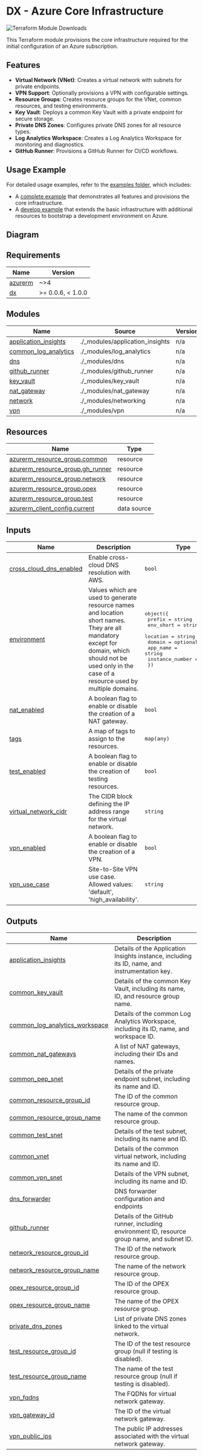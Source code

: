 # DX - Azure Core Infrastructure

![Terraform Module Downloads](https://img.shields.io/terraform/module/dm/pagopa-dx/azure-core-infra/azurerm?logo=terraform&label=downloads&cacheSeconds=5000&link=https%3A%2F%2Fregistry.terraform.io%2Fmodules%2Fpagopa-dx%2Fazure-core-infra%2Fazurerm%2Flatest)

This Terraform module provisions the core infrastructure required for the initial configuration of an Azure subscription.

## Features

- **Virtual Network (VNet)**: Creates a virtual network with subnets for private endpoints.
- **VPN Support**: Optionally provisions a VPN with configurable settings.
- **Resource Groups**: Creates resource groups for the VNet, common resources, and testing environments.
- **Key Vault**: Deploys a common Key Vault with a private endpoint for secure storage.
- **Private DNS Zones**: Configures private DNS zones for all resource types.
- **Log Analytics Workspace**: Creates a Log Analytics Workspace for monitoring and diagnostics.
- **GitHub Runner**: Provisions a GitHub Runner for CI/CD workflows.

## Usage Example

For detailed usage examples, refer to the [examples folder](https://github.com/pagopa-dx/terraform-azurerm-azure-core-infra/tree/main/example), which includes:

- A [complete example](https://github.com/pagopa-dx/terraform-azurerm-azure-core-infra/tree/main/example/complete) that demonstrates all features and provisions the core infrastructure.
- A [develop example](https://github.com/pagopa-dx/terraform-azurerm-azure-core-infra/tree/main/example/develop) that extends the basic infrastructure with additional resources to bootstrap a development environment on Azure.

## Diagram
<!-- BEGIN_TF_GRAPH -->
<!-- END_TF_GRAPH -->

<!-- BEGIN_TF_DOCS -->
## Requirements

| Name | Version |
|------|---------|
| <a name="requirement_azurerm"></a> [azurerm](#requirement\_azurerm) | ~>4 |
| <a name="requirement_dx"></a> [dx](#requirement\_dx) | >= 0.0.6, < 1.0.0 |

## Modules

| Name | Source | Version |
|------|--------|---------|
| <a name="module_application_insights"></a> [application\_insights](#module\_application\_insights) | ./_modules/application_insights | n/a |
| <a name="module_common_log_analytics"></a> [common\_log\_analytics](#module\_common\_log\_analytics) | ./_modules/log_analytics | n/a |
| <a name="module_dns"></a> [dns](#module\_dns) | ./_modules/dns | n/a |
| <a name="module_github_runner"></a> [github\_runner](#module\_github\_runner) | ./_modules/github_runner | n/a |
| <a name="module_key_vault"></a> [key\_vault](#module\_key\_vault) | ./_modules/key_vault | n/a |
| <a name="module_nat_gateway"></a> [nat\_gateway](#module\_nat\_gateway) | ./_modules/nat_gateway | n/a |
| <a name="module_network"></a> [network](#module\_network) | ./_modules/networking | n/a |
| <a name="module_vpn"></a> [vpn](#module\_vpn) | ./_modules/vpn | n/a |

## Resources

| Name | Type |
|------|------|
| [azurerm_resource_group.common](https://registry.terraform.io/providers/hashicorp/azurerm/latest/docs/resources/resource_group) | resource |
| [azurerm_resource_group.gh_runner](https://registry.terraform.io/providers/hashicorp/azurerm/latest/docs/resources/resource_group) | resource |
| [azurerm_resource_group.network](https://registry.terraform.io/providers/hashicorp/azurerm/latest/docs/resources/resource_group) | resource |
| [azurerm_resource_group.opex](https://registry.terraform.io/providers/hashicorp/azurerm/latest/docs/resources/resource_group) | resource |
| [azurerm_resource_group.test](https://registry.terraform.io/providers/hashicorp/azurerm/latest/docs/resources/resource_group) | resource |
| [azurerm_client_config.current](https://registry.terraform.io/providers/hashicorp/azurerm/latest/docs/data-sources/client_config) | data source |

## Inputs

| Name | Description | Type | Default | Required |
|------|-------------|------|---------|:--------:|
| <a name="input_cross_cloud_dns_enabled"></a> [cross\_cloud\_dns\_enabled](#input\_cross\_cloud\_dns\_enabled) | Enable cross-cloud DNS resolution with AWS. | `bool` | `false` | no |
| <a name="input_environment"></a> [environment](#input\_environment) | Values which are used to generate resource names and location short names. They are all mandatory except for domain, which should not be used only in the case of a resource used by multiple domains. | <pre>object({<br/>    prefix          = string<br/>    env_short       = string<br/>    location        = string<br/>    domain          = optional(string)<br/>    app_name        = string<br/>    instance_number = string<br/>  })</pre> | n/a | yes |
| <a name="input_nat_enabled"></a> [nat\_enabled](#input\_nat\_enabled) | A boolean flag to enable or disable the creation of a NAT gateway. | `bool` | `false` | no |
| <a name="input_tags"></a> [tags](#input\_tags) | A map of tags to assign to the resources. | `map(any)` | n/a | yes |
| <a name="input_test_enabled"></a> [test\_enabled](#input\_test\_enabled) | A boolean flag to enable or disable the creation of testing resources. | `bool` | `false` | no |
| <a name="input_virtual_network_cidr"></a> [virtual\_network\_cidr](#input\_virtual\_network\_cidr) | The CIDR block defining the IP address range for the virtual network. | `string` | `"10.0.0.0/16"` | no |
| <a name="input_vpn_enabled"></a> [vpn\_enabled](#input\_vpn\_enabled) | A boolean flag to enable or disable the creation of a VPN. | `bool` | `false` | no |
| <a name="input_vpn_use_case"></a> [vpn\_use\_case](#input\_vpn\_use\_case) | Site-to-Site VPN use case. Allowed values: 'default', 'high\_availability'. | `string` | `"default"` | no |

## Outputs

| Name | Description |
|------|-------------|
| <a name="output_application_insights"></a> [application\_insights](#output\_application\_insights) | Details of the Application Insights instance, including its ID, name, and instrumentation key. |
| <a name="output_common_key_vault"></a> [common\_key\_vault](#output\_common\_key\_vault) | Details of the common Key Vault, including its name, ID, and resource group name. |
| <a name="output_common_log_analytics_workspace"></a> [common\_log\_analytics\_workspace](#output\_common\_log\_analytics\_workspace) | Details of the common Log Analytics Workspace, including its ID, name, and workspace ID. |
| <a name="output_common_nat_gateways"></a> [common\_nat\_gateways](#output\_common\_nat\_gateways) | A list of NAT gateways, including their IDs and names. |
| <a name="output_common_pep_snet"></a> [common\_pep\_snet](#output\_common\_pep\_snet) | Details of the private endpoint subnet, including its name and ID. |
| <a name="output_common_resource_group_id"></a> [common\_resource\_group\_id](#output\_common\_resource\_group\_id) | The ID of the common resource group. |
| <a name="output_common_resource_group_name"></a> [common\_resource\_group\_name](#output\_common\_resource\_group\_name) | The name of the common resource group. |
| <a name="output_common_test_snet"></a> [common\_test\_snet](#output\_common\_test\_snet) | Details of the test subnet, including its name and ID. |
| <a name="output_common_vnet"></a> [common\_vnet](#output\_common\_vnet) | Details of the common virtual network, including its name and ID. |
| <a name="output_common_vpn_snet"></a> [common\_vpn\_snet](#output\_common\_vpn\_snet) | Details of the VPN subnet, including its name and ID. |
| <a name="output_dns_forwarder"></a> [dns\_forwarder](#output\_dns\_forwarder) | DNS forwarder configuration and endpoints |
| <a name="output_github_runner"></a> [github\_runner](#output\_github\_runner) | Details of the GitHub runner, including environment ID, resource group name, and subnet ID. |
| <a name="output_network_resource_group_id"></a> [network\_resource\_group\_id](#output\_network\_resource\_group\_id) | The ID of the network resource group. |
| <a name="output_network_resource_group_name"></a> [network\_resource\_group\_name](#output\_network\_resource\_group\_name) | The name of the network resource group. |
| <a name="output_opex_resource_group_id"></a> [opex\_resource\_group\_id](#output\_opex\_resource\_group\_id) | The ID of the OPEX resource group. |
| <a name="output_opex_resource_group_name"></a> [opex\_resource\_group\_name](#output\_opex\_resource\_group\_name) | The name of the OPEX resource group. |
| <a name="output_private_dns_zones"></a> [private\_dns\_zones](#output\_private\_dns\_zones) | List of private DNS zones linked to the virtual network. |
| <a name="output_test_resource_group_id"></a> [test\_resource\_group\_id](#output\_test\_resource\_group\_id) | The ID of the test resource group (null if testing is disabled). |
| <a name="output_test_resource_group_name"></a> [test\_resource\_group\_name](#output\_test\_resource\_group\_name) | The name of the test resource group (null if testing is disabled). |
| <a name="output_vpn_fqdns"></a> [vpn\_fqdns](#output\_vpn\_fqdns) | The FQDNs for virtual network gateway. |
| <a name="output_vpn_gateway_id"></a> [vpn\_gateway\_id](#output\_vpn\_gateway\_id) | The ID of the virtual network gateway. |
| <a name="output_vpn_public_ips"></a> [vpn\_public\_ips](#output\_vpn\_public\_ips) | The public IP addresses associated with the virtual network gateway. |
<!-- END_TF_DOCS -->
